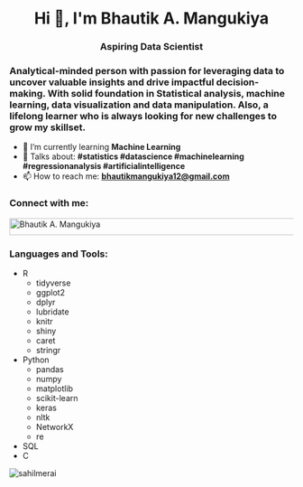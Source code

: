 <h1 align="center">Hi 👋, I'm Bhautik A. Mangukiya</h1>
<h3 align="center">Aspiring Data Scientist </h3>
<h3>Analytical-minded person with passion for leveraging data to uncover valuable insights and drive impactful decision-making. With solid foundation in Statistical analysis, machine learning, data visualization and data manipulation. Also, a lifelong learner who is always looking for new challenges to grow my skillset.</h3>


- 🌱 I’m currently learning **Machine Learning**
- 💬 Talks about: **#statistics #datascience #machinelearning #regressionanalysis #artificialintelligence**
- 📫 How to reach me: **bhautikmangukiya12@gmail.com**

<h3 align="left">Connect with me:</h3>
<p align="left">
<a href="https://www.linkedin.com/in/bhautik-a-mangukiya/" target="blank"><img align="center" src="https://img.shields.io/badge/LinkedIn-0077B5?style=for-the-badge&logo=linkedin&logoColor=white" alt="Bhautik A. Mangukiya" height="30" width="1000" /></a>
</p>

<h3 align="left">Languages and Tools:</h3>
<ul>
  <li>R
    <ul>
      <li>tidyverse</li>
      <li>ggplot2</li>
      <li> dplyr</li>
      <li>lubridate</li>
      <li>knitr</li>
      <li>shiny</li>
      <li>caret</li>
      <li>stringr</li>
    </ul>
  </li>
  <li>Python
    <ul>
      <li>pandas</li>
      <li>numpy</li>
      <li>matplotlib</li>
      <li>scikit-learn</li>
      <li>keras</li>
      <li>nltk</li>
      <li>NetworkX</li>
      <li>re</li>
     </ul>
   <li>SQL</li>
   <li>C</li>
  </ul>

<p><img align="center" src="https://github-readme-stats.vercel.app/api/top-langs?username=bhautik-a-mangukiya&show_icons=true&locale=en&layout=compact" alt="sahilmerai" /></p>
